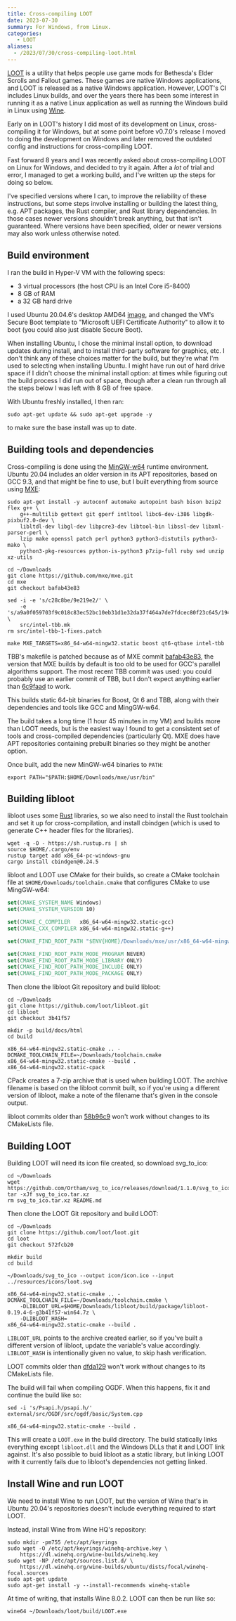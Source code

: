 ```yaml
---
title: Cross-compiling LOOT
date: 2023-07-30
summary: For Windows, from Linux.
categories:
   - LOOT
aliases:
  - /2023/07/30/cross-compiling-loot.html
---
```


[LOOT](https://loot.github.io/) is a utility that helps people use game mods for Bethesda's Elder Scrolls and Fallout games. These games are native Windows applications, and LOOT is released as a native Windows application. However, LOOT's CI includes Linux builds, and over the years there has been some interest in running it as a native Linux application as well as running the Windows build in Linux using [Wine](https://www.winehq.org/).

Early on in LOOT's history I did most of its development on Linux, cross-compiling it for Windows, but at some point before v0.7.0's release I moved to doing the development on Windows and later removed the outdated config and instructions for cross-compiling LOOT.

Fast forward 8 years and I was recently asked about cross-compiling LOOT on Linux for Windows, and decided to try it again. After a *lot* of trial and error, I managed to get a working build, and I've written up the steps for doing so below.

I've specified versions where I can, to improve the reliability of these instructions, but some steps involve installing or building the latest thing, e.g. APT packages, the Rust compiler, and Rust library dependencies. In those cases newer versions shouldn't break anything, but that isn't guaranteed. Where versions have been specified, older or newer versions may also work unless otherwise noted.

## Build environment

I ran the build in Hyper-V VM with the following specs:

- 3 virtual processors (the host CPU is an Intel Core i5-8400)
- 8 GB of RAM
- a 32 GB hard drive

I used Ubuntu 20.04.6's desktop AMD64 [image](https://releases.ubuntu.com/20.04.6/ubuntu-20.04.6-desktop-amd64.iso), and changed the VM's Secure Boot template to "Microsoft UEFI Certificate Authority" to allow it to boot (you could also just disable Secure Boot).

When installing Ubuntu, I chose the minimal install option, to download updates during install, and to install third-party software for graphics, etc. I don't think any of these choices matter for the build, but they're what I'm used to selecting when installing Ubuntu. I might have run out of hard drive space if I didn't choose the minimal install option: at times while figuring out the build process I did run out of space, though after a clean run through all the steps below I was left with 8 GB of free space.

With Ubuntu freshly installed, I then ran:

```
sudo apt-get update && sudo apt-get upgrade -y
```

to make sure the base install was up to date.

## Building tools and dependencies

Cross-compiling is done using the [MinGW-w64](https://www.mingw-w64.org/) runtime environment. Ubuntu 20.04 includes an older version in its APT repositories, based on GCC 9.3, and that might be fine to use, but I built everything from source using [MXE](https://mxe.cc/):

```
sudo apt-get install -y autoconf automake autopoint bash bison bzip2 flex g++ \
    g++-multilib gettext git gperf intltool libc6-dev-i386 libgdk-pixbuf2.0-dev \
    libltdl-dev libgl-dev libpcre3-dev libtool-bin libssl-dev libxml-parser-perl \
    lzip make openssl patch perl python3 python3-distutils python3-mako \
    python3-pkg-resources python-is-python3 p7zip-full ruby sed unzip xz-utils

cd ~/Downloads
git clone https://github.com/mxe/mxe.git
cd mxe
git checkout bafab43e83

sed -i -e 's/c28c8be/9e219e2/' \
    -e 's/a9a0f059703f9c018c83ec52bc10eb31d1e32da37f464a7de7fdcec80f23c645/194eadccc12f90586f17b329315fcb6f8834304e6a6e7724bcd0cb747c3e94ea/' \
    src/intel-tbb.mk
rm src/intel-tbb-1-fixes.patch

make MXE_TARGETS=x86_64-w64-mingw32.static boost qt6-qtbase intel-tbb
```

TBB's makefile is patched because as of MXE commit [bafab43e83](https://github.com/mxe/mxe/commit/bafab43e83ebeb63bc1b57e1292b27378f1c3acc), the version that MXE builds by default is too old to be used for GCC's parallel algorithms support. The most recent TBB commit was used: you could probably use an earlier commit of TBB, but I don't expect anything earlier than [6c9faad](https://github.com/wjakob/tbb/commit/6c9faad2aa3d85a12826fbe5d6b964c590c12420) to work.

This builds static 64-bit binaries for Boost, Qt 6 and TBB, along with their dependencies and tools like GCC and MingGW-w64.

The build takes a long time (1 hour 45 minutes in my VM) and builds more than LOOT needs, but is the easiest way I found to get a consistent set of tools and cross-compiled dependencies (particularly Qt). MXE does have APT repositories containing prebuilt binaries so they might be another option.

Once built, add the new MinGW-w64 binaries to `PATH`:

```
export PATH="$PATH:$HOME/Downloads/mxe/usr/bin"
```

## Building libloot

libloot uses some [Rust](https://www.rust-lang.org/) libraries, so we also need to install the Rust toolchain and set it up for cross-compilation, and install cbindgen (which is used to generate C++ header files for the libraries).

```
wget -q -O - https://sh.rustup.rs | sh
source $HOME/.cargo/env
rustup target add x86_64-pc-windows-gnu
cargo install cbindgen@0.24.5
```

libloot and LOOT use CMake for their builds, so create a CMake toolchain file at `$HOME/Downloads/toolchain.cmake` that configures CMake to use MingGW-w64:

```cmake
set(CMAKE_SYSTEM_NAME Windows)
set(CMAKE_SYSTEM_VERSION 10)

set(CMAKE_C_COMPILER   x86_64-w64-mingw32.static-gcc)
set(CMAKE_CXX_COMPILER x86_64-w64-mingw32.static-g++)

set(CMAKE_FIND_ROOT_PATH "$ENV{HOME}/Downloads/mxe/usr/x86_64-w64-mingw32.static")

set(CMAKE_FIND_ROOT_PATH_MODE_PROGRAM NEVER)
set(CMAKE_FIND_ROOT_PATH_MODE_LIBRARY ONLY)
set(CMAKE_FIND_ROOT_PATH_MODE_INCLUDE ONLY)
set(CMAKE_FIND_ROOT_PATH_MODE_PACKAGE ONLY)
```

Then clone the libloot Git repository and build libloot:

```
cd ~/Downloads
git clone https://github.com/loot/libloot.git
cd libloot
git checkout 3b41f57

mkdir -p build/docs/html
cd build

x86_64-w64-mingw32.static-cmake .. -DCMAKE_TOOLCHAIN_FILE=~/Downloads/toolchain.cmake
x86_64-w64-mingw32.static-cmake --build .
x86_64-w64-mingw32.static-cpack
```

CPack creates a 7-zip archive that is used when building LOOT. The archive filename is based on the libloot commit built, so if you're using a different version of libloot, make a note of the filename that's given in the console output.

libloot commits older than [58b96c9](https://github.com/loot/libloot/commit/58b96c982275944db845623bc893d56be5c66b4c) won't work without changes to its CMakeLists file.

## Building LOOT

Building LOOT will need its icon file created, so download svg_to_ico:

```
cd ~/Downloads
wget https://github.com/Ortham/svg_to_ico/releases/download/1.1.0/svg_to_ico.tar.xz
tar -xJf svg_to_ico.tar.xz
rm svg_to_ico.tar.xz README.md
```

Then clone the LOOT Git repository and build LOOT:

```
cd ~/Downloads
git clone https://github.com/loot/loot.git
cd loot
git checkout 572fcb20

mkdir build
cd build

~/Downloads/svg_to_ico --output icon/icon.ico --input ../resources/icons/loot.svg

x86_64-w64-mingw32.static-cmake .. -DCMAKE_TOOLCHAIN_FILE=~/Downloads/toolchain.cmake \
    -DLIBLOOT_URL=$HOME/Downloads/libloot/build/package/libloot-0.19.4-6-g3b41f57-win64.7z \
    -DLIBLOOT_HASH=
x86_64-w64-mingw32.static-cmake --build .
```

`LIBLOOT_URL` points to the archive created earlier, so if you've built a different version of libloot, update the variable's value accordingly. `LIBLOOT_HASH` is intentionally given no value, to skip hash verification.

LOOT commits older than [dfda129](https://github.com/loot/loot/commit/dfda129a12699441d15a2766fb8f18e87efecfbc) won't work without changes to its CMakeLists file.

The build will fail when compiling OGDF. When this happens, fix it and continue the build like so:

```
sed -i 's/Psapi.h/psapi.h/' external/src/OGDF/src/ogdf/basic/System.cpp

x86_64-w64-mingw32.static-cmake --build .
```

This will create a `LOOT.exe` in the build directory. The build statically links everything except `libloot.dll` and the Windows DLLs that it and LOOT link against. It's also possible to buid libloot as a static library, but linking LOOT with it currently fails due to libloot's dependencies not getting linked.

## Install Wine and run LOOT

We need to install Wine to run LOOT, but the version of Wine that's in Ubuntu 20.04's repositories doesn't include everything required to start LOOT.

Instead, install Wine from Wine HQ's repository:

```
sudo mkdir -pm755 /etc/apt/keyrings
sudo wget -O /etc/apt/keyrings/winehq-archive.key \
    https://dl.winehq.org/wine-builds/winehq.key
sudo wget -NP /etc/apt/sources.list.d/ \
    https://dl.winehq.org/wine-builds/ubuntu/dists/focal/winehq-focal.sources
sudo apt-get update
sudo apt-get install -y --install-recommends winehq-stable
```

At time of writing, that installs Wine 8.0.2. LOOT can then be run like so:

```
wine64 ~/Downloads/loot/build/LOOT.exe
```
